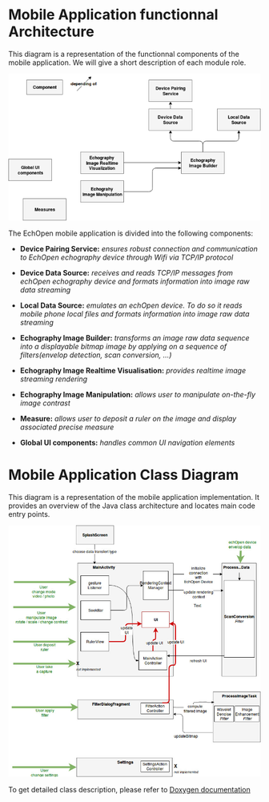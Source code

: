 # Mobile Application functionnal Architecture
This diagram is a representation of the functionnal components of the mobile application. We will give a short description of each module role.


![](../../assets/MobileFunctionnalArchitecture2.png)

The EchOpen mobile application is divided into the following components:

 * **Device Pairing Service:** *ensures robust connection and communication to EchOpen echography device through Wifi via TCP/IP protocol*

 * **Device Data Source:** *receives and reads TCP/IP messages from echOpen echography device and formats information into image raw data streaming*
 * **Local Data Source:** *emulates an echOpen device. To do so it reads mobile phone local files and formats information into image raw data streaming*

 * **Echography Image Builder:** *transforms an image raw data sequence into a displayable bitmap image by applying on a sequence of filters(envelop detection, scan conversion, ...)*
 * **Echography Image Realtime Visualisation:** *provides realtime image streaming rendering*
 * **Echography Image Manipulation:** *allows user to manipulate on-the-fly image contrast*

 * **Measure:** *allows user to deposit a ruler on the image and display associated precise measure*

 * **Global UI components:** *handles common UI navigation elements*

# Mobile Application Class Diagram
This diagram is a representation of the mobile application implementation. It provides an overview of the Java class architecture and locates main code entry points.


![](../../assets/MobileAppHighLevelArchitecture.jpg)


To get detailed class description, please refer to [Doxygen documentation](https://github.com/echopen/PRJ-medtec_androidapp/tree/master/doc/app_javadoc)
